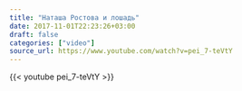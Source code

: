 ```yaml
---
title: "Наташа Ростова и лошадь"
date: 2017-11-01T22:23:26+03:00
draft: false
categories: ["video"]
source_url: https://www.youtube.com/watch?v=pei_7-teVtY
---
```

<div class="container">
  <div class="row">
    <div class="col-6">
      {{< youtube pei_7-teVtY >}}
    </div>
  </div>
</div>
<!--more-->
